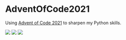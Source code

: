 # AdventOfCode2021
Using [Advent of Code 2021](https://adventofcode.com/2021) to sharpen my Python skills.

![](https://img.shields.io/badge/day%20📅-7-blue) 
![](https://img.shields.io/badge/stars%20⭐-8-yellow)
![](https://img.shields.io/badge/days%20completed-4-red)